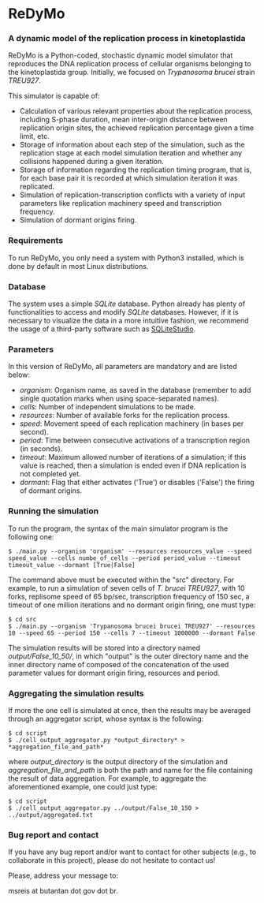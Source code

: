 # ReDyMo

### A dynamic model of the replication process in kinetoplastida

ReDyMo is a Python-coded, stochastic dynamic model simulator that reproduces the DNA replication process of cellular organisms belonging to the kinetoplastida group. Initially, we focused on *Trypanosoma brucei* strain *TREU927*.

This simulator is capable of:
  - Calculation of various relevant properties about the replication process, including S-phase duration, mean inter-origin distance between replication origin sites, the achieved replication percentage given a time limit, etc.
  - Storage of information about each step of the simulation, such as the replication stage at each model simulation iteration and whether any collisions happened during a given iteration.
  - Storage of information regarding the replication timing program, that is, for each base pair it is recorded at which simulation iteration it was replicated.
  - Simulation of replication-transcription conflicts with a variety of input parameters like replication machinery speed and transcription frequency.
  - Simulation of dormant origins firing.

### Requirements

To run ReDyMo, you only need a system with Python3 installed, which is done by default in most Linux distributions.

### Database

The system uses a simple *SQLite* database. Python already has plenty of functionalities to access and modify *SQLite* databases. However, if it is necessary to visualize the data in a more intuitive fashion, we recommend the usage of a third-party software such as [SQLiteStudio].

### Parameters

In this version of ReDyMo, all parameters are mandatory and are listed below:
 - *organism*: Organism name, as saved in the database (remember to add single quotation marks when using space-separated names).
 - *cells*: Number of independent simulations to be made.
 - *resources*: Number of available forks for the replication process.
 - *speed*: Movement speed of each replication machinery (in bases per second).
 - *period*: Time between consecutive activations of a transcription region (in seconds).
 - *timeout*: Maximum allowed number of iterations of a simulation; if this value is reached, then a simulation is ended even if DNA replication is not completed yet.
 - *dormant*: Flag that either activates ('True') or disables ('False') the firing of dormant origins.

### Running the simulation

To run the program, the syntax of the main simulator program is the following one:
```
$ ./main.py --organism 'organism' --resources resources_value --speed speed_value --cells numbe_of_cells --period period_value --timeout timeout_value --dormant [True|False]
```

The command above must be executed within the "src" directory. For example, to run a simulation of seven cells of *T. brucei TREU927*, with 10 forks, replisome speed of 65 bp/sec, transcription frequency of 150 sec, a timeout of one million iterations and no dormant origin firing, one must type:
```
$ cd src
$ ./main.py --organism 'Trypanosoma brucei brucei TREU927' --resources 10 --speed 65 --period 150 --cells 7 --timeout 1000000 --dormant False
```
The simulation results will be stored into a directory named *output/False_10_50/*, in which "output" is the outer directory name and the inner directory name of composed of the concatenation of the used parameter values for dormant origin firing, resources and period.


### Aggregating the simulation results

If more the one cell is simulated at once, then the results may be averaged through an aggregator script, whose syntax is the following:
```
$ cd script
$ ./cell_output_aggregator.py *output_directory* > *aggregation_file_and_path*
```
where *output_directory* is the output directory of the simulation and *aggregation_file_and_path* is both the path and name for the file containing the result of data aggregation. For example, to aggregate the aforementioned example, one could just type:
```
$ cd script
$ ./cell_output_aggregator.py ../output/False_10_150 > ../output/aggregated.txt
```

### Bug report and contact

If you have any bug report and/or want to contact for other subjects (e.g., to collaborate in this project), please do not hesitate to contact us!

Please, address your message to:

msreis at butantan dot gov dot br.


   [SQLiteStudio]: <https://sqlitestudio.pl/index.rvt>

